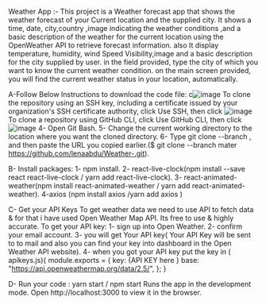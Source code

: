 Weather App :-
This project is a Weather forecast app that shows the weather forecast of your Current location and the supplied city. 
It shows a time, date, city,country ,image indicating the weather conditions ,and a basic description of the weather for the current location using the OpenWeather API to retrieve forecast information.
also It display temperature, humidity, wind Speed Visibility,image  and a basic description for the city supplied by user.
in the field provided, type the city of which you want to know the current weather condition. 
on the main screen provided, you will find the current weather status in your location, automatically.

A-Follow Below Instructions to download the code file:
   c![image](https://user-images.githubusercontent.com/54982546/133905176-8b1ee8f6-e7f4-4d3a-9845-6a3a9f84a0ce.png)
   To clone the repository using an SSH key, including a certificate issued by your organization's SSH certificate authority, click Use SSH, then click ![image](https://user-images.githubusercontent.com/54982546/133905194-a9ab76cf-315e-408a-bbd0-9b981e9f2690.png)
   To clone a repository using GitHub CLI, click Use GitHub CLI, then click ![image](https://user-images.githubusercontent.com/54982546/133905198-c87b0df4-9b32-4f8b-9d70-809608323790.png)
   4- Open Git Bash.
   5- Change the current working directory to the location where you want the cloned directory.
   6- Type git clone --branch <branch name> <URL>, and then paste the URL you copied earlier.($ git clone --branch mater  https://github.com/lenaabdu/Weather-.git).
   
   
B- Install packages:
   1- npm install.
   2- react-live-clock(npm install --save react react-live-clock / yarn add react-live-clock).
   3- react-animated-weather(npm install react-animated-weather / yarn add react-animated-weather).
   4-axios (npm install axios /yarn add axios )
   
   
C- Get your API Keys
   To get weather data we need to use API to fetch data & for that i have used Open Weather Map API. Its free to use & highly accurate.
   To get your API key:
     1- sign up into Open Weather.
     2- confirm your email account.
     3- you will get Your API key( Your API Key will be sent to to mail and also you can find your key into dashboard in the Open Weather API website).
     4- when you got your API key put the key in ( apikeys.js){
           module.exports = {
                key: {API KEY here }
                base: "https://api.openweathermap.org/data/2.5/",
               };     } 
   
D- Run your code :
     yarn start /  npm start 
    Runs the app in the development mode.
    Open http://localhost:3000 to view it in the browser.
